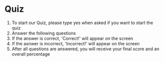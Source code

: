 # Quiz
1. To start our Quiz, please type yes when asked if you want to start the quiz
2. Answer the following questions
3. If the answer is correct, 'Correct!' will appear on the screen 
4. If the asnwer is incorrect, 'Incorrect!' will appear on the screen
5. After all questions are answered, you will receive your final score and an overall percentage
